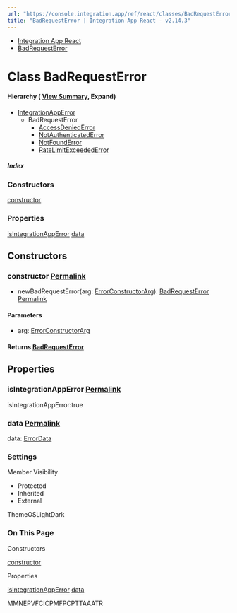 ```yaml
---
url: "https://console.integration.app/ref/react/classes/BadRequestError.html"
title: "BadRequestError | Integration App React - v2.14.3"
---
```


- [Integration App React](https://console.integration.app/ref/react/index.html)
- [BadRequestError](https://console.integration.app/ref/react/classes/BadRequestError.html)

# Class BadRequestError

#### Hierarchy ( [View Summary](https://console.integration.app/ref/react/hierarchy.html\#BadRequestError), Expand)

- [IntegrationAppError](https://console.integration.app/ref/react/classes/IntegrationAppError.html)
  - BadRequestError
    - [AccessDeniedError](https://console.integration.app/ref/react/classes/AccessDeniedError.html)
    - [NotAuthenticatedError](https://console.integration.app/ref/react/classes/NotAuthenticatedError.html)
    - [NotFoundError](https://console.integration.app/ref/react/classes/NotFoundError.html)
    - [RateLimitExceededError](https://console.integration.app/ref/react/classes/RateLimitExceededError.html)

##### Index

### Constructors

[constructor](https://console.integration.app/ref/react/classes/BadRequestError.html#constructor)

### Properties

[isIntegrationAppError](https://console.integration.app/ref/react/classes/BadRequestError.html#isintegrationapperror) [data](https://console.integration.app/ref/react/classes/BadRequestError.html#data)

## Constructors

### constructor [Permalink](https://console.integration.app/ref/react/classes/BadRequestError.html\#constructor)

- newBadRequestError(arg: [ErrorConstructorArg](https://console.integration.app/ref/react/types/_integration-app_react.ErrorConstructorArg.html)): [BadRequestError](https://console.integration.app/ref/react/classes/BadRequestError.html) [Permalink](https://console.integration.app/ref/react/classes/BadRequestError.html#constructorbadrequesterror)





#### Parameters



- arg: [ErrorConstructorArg](https://console.integration.app/ref/react/types/_integration-app_react.ErrorConstructorArg.html)

#### Returns [BadRequestError](https://console.integration.app/ref/react/classes/BadRequestError.html)

## Properties

### isIntegrationAppError [Permalink](https://console.integration.app/ref/react/classes/BadRequestError.html\#isintegrationapperror)

isIntegrationAppError:true

### data [Permalink](https://console.integration.app/ref/react/classes/BadRequestError.html\#data)

data: [ErrorData](https://console.integration.app/ref/react/classes/ErrorData.html)

### Settings

Member Visibility

- Protected
- Inherited
- External

ThemeOSLightDark

### On This Page

Constructors

[constructor](https://console.integration.app/ref/react/classes/BadRequestError.html#constructor)

Properties

[isIntegrationAppError](https://console.integration.app/ref/react/classes/BadRequestError.html#isintegrationapperror) [data](https://console.integration.app/ref/react/classes/BadRequestError.html#data)

MMNEPVFCICPMFPCPTTAAATR